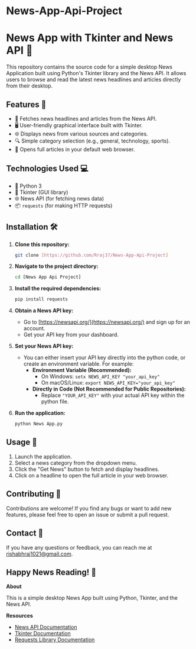 # News-App-Api-Project
# News App with Tkinter and News API 📰

This repository contains the source code for a simple desktop News Application built using Python's Tkinter library and the News API. It allows users to browse and read the latest news headlines and articles directly from their desktop.

## Features 🚀

* 📰 Fetches news headlines and articles from the News API.
* 🖥️ User-friendly graphical interface built with Tkinter.
* 🌐 Displays news from various sources and categories.
* 🔍 Simple category selection (e.g., general, technology, sports).
* 📄 Opens full articles in your default web browser.

## Technologies Used 💻

* 🐍 Python 3
* 🎨 Tkinter (GUI library)
* 🌐 News API (for fetching news data)
* 📦 `requests` (for making HTTP requests)

## Installation 🛠️

1.  **Clone this repository:**

    ```bash
    git clone [https://github.com/Rraj37/News-App-Api-Project]
    ```

2.  **Navigate to the project directory:**

    ```bash
    cd [News App Api Project]
    ```

3.  **Install the required dependencies:**

    ```bash
    pip install requests
    ```

4.  **Obtain a News API key:**

    * Go to [https://newsapi.org/](https://newsapi.org/) and sign up for an account.
    * Get your API key from your dashboard.

5.  **Set your News API key:**
    * You can either insert your API key directly into the python code, or create an environment variable. For example:
        * **Environment Variable (Recommended):**
            * On Windows: `setx NEWS_API_KEY "your_api_key"`
            * On macOS/Linux: `export NEWS_API_KEY="your_api_key"`
        * **Directly in Code (Not Recommended for Public Repositories):**
            * Replace `"YOUR_API_KEY"` with your actual API key within the python file.

6.  **Run the application:**

    ```bash
    python News App.py
    ```


## Usage 📝

1.  Launch the application.
2.  Select a news category from the dropdown menu.
3.  Click the "Get News" button to fetch and display headlines.
4.  Click on a headline to open the full article in your web browser.

## Contributing 🤝

Contributions are welcome! If you find any bugs or want to add new features, please feel free to open an issue or submit a pull request.

## Contact 📧

If you have any questions or feedback, you can reach me at rishabhraj1021@gmail.com.

## Happy News Reading! 📰

**About**

This is a simple desktop News App built using Python, Tkinter, and the News API.

**Resources**

* [News API Documentation](https://newsapi.org/docs)
* [Tkinter Documentation](https://docs.python.org/3/library/tkinter.html)
* [Requests Library Documentation](https://requests.readthedocs.io/en/latest/)
